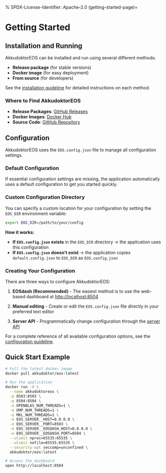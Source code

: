 % SPDX-License-Identifier: Apache-2.0
(getting-started-page)=

# Getting Started

## Installation and Running

AkkudoktorEOS can be installed and run using several different methods:

- **Release package** (for stable versions)
- **Docker image** (for easy deployment)
- **From source** (for developers)

See the [installation guideline](#install-page) for detailed instructions on each method.

### Where to Find AkkudoktorEOS

- **Release Packages**: [GitHub Releases](https://github.com/Akkudoktor-EOS/EOS/releases)
- **Docker Images**: [Docker Hub](https://hub.docker.com/r/akkudoktor/eos)
- **Source Code**: [GitHub Repository](https://github.com/Akkudoktor-EOS/EOS)

## Configuration

AkkudoktorEOS uses the `EOS.config.json` file to manage all configuration settings.

### Default Configuration

If essential configuration settings are missing, the application automatically uses a default
configuration to get you started quickly.

### Custom Configuration Directory

You can specify a custom location for your configuration by setting the `EOS_DIR` environment
variable:

```bash
export EOS_DIR=/path/to/your/config
```

**How it works:**

- **If `EOS.config.json` exists** in the `EOS_DIR` directory → the application uses this
  configuration
- **If `EOS.config.json` doesn't exist** → the application copies `default.config.json` to `EOS_DIR`
  as `EOS.config.json`

### Creating Your Configuration

There are three ways to configure AkkudoktorEOS:

1. **EOSdash (Recommended)** - The easiest method is to use the web-based dashboard at
   [http://localhost:8504](http://localhost:8504)

2. **Manual editing** - Create or edit the `EOS.config.json` file directly in your preferred text
   editor

3. **Server API** - Programmatically change configuration through the [server API](#server-api-page)

For a complete reference of all available configuration options, see the [configuration guideline](#configuration-page).

## Quick Start Example

```bash
# Pull the latest docker image
docker pull akkudoktor/eos:latest

# Run the application
docker run -d \
  --name akkudoktoreos \
  -p 8503:8503 \
  -p 8504:8504 \
  -e OPENBLAS_NUM_THREADS=1 \
  -e OMP_NUM_THREADS=1 \
  -e MKL_NUM_THREADS=1 \
  -e EOS_SERVER__HOST=0.0.0.0 \
  -e EOS_SERVER__PORT=8503 \
  -e EOS_SERVER__EOSDASH_HOST=0.0.0.0 \
  -e EOS_SERVER__EOSDASH_PORT=8504 \
  --ulimit nproc=65535:65535 \
  --ulimit nofile=65535:65535 \
  --security-opt seccomp=unconfined \
  akkudoktor/eos:latest

# Access the dashboard
open http://localhost:8504
```
